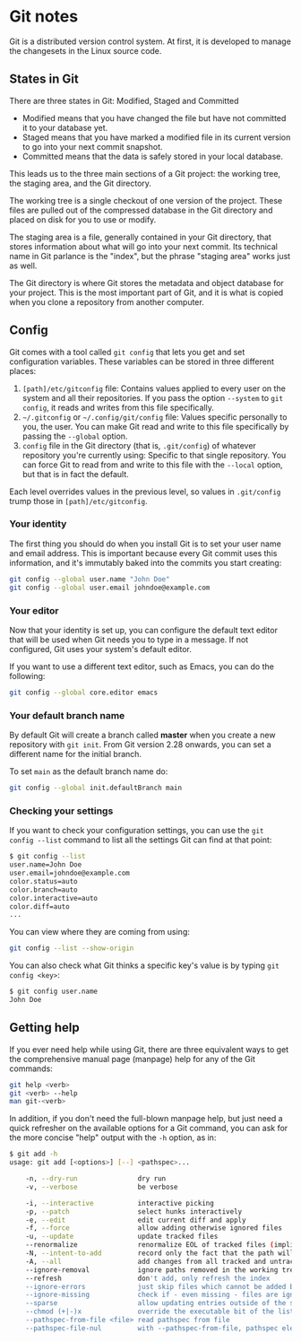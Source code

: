 # Git notes

Git is a distributed version control system.
At first, it is developed to manage the changesets in the Linux source code.

## States in Git

There are three states in Git: Modified, Staged and Committed

- Modified means that you have changed the file but have not committed it to your database yet.
- Staged means that you have marked a modified file in its current version to go into your next commit snapshot.
- Committed means that the data is safely stored in your local database.

This leads us to the three main sections of a Git project: the working tree, the staging area, and the Git directory.

The working tree is a single checkout of one version of the project. These files are pulled out of the compressed database in the Git directory and placed on disk for you to use or modify.

The staging area is a file, generally contained in your Git directory, that stores information about what will go into your next commit. Its technical name in Git parlance is the "index", but the phrase "staging area" works just as well.

The Git directory is where Git stores the metadata and object database for your project. This is the most important part of Git, and it is what is copied when you clone a repository from another computer.

## Config

Git comes with a tool called `git config` that lets you get and set configuration variables.
These variables can be stored in three different places:

1. `[path]/etc/gitconfig` file: Contains values applied to every user on the system and all their repositories. If you pass the option `--system` to `git config`, it reads and writes from this file specifically.
2. `~/.gitconfig` or `~/.config/git/config` file: Values specific personally to you, the user. You can make Git read and write to this file specifically by passing the `--global` option.
3. `config` file in the Git directory (that is, `.git/config`) of whatever repository you're currently using: Specific to that single repository. You can force Git to read from and write to this file with the `--local` option, but that is in fact the default.

Each level overrides values in the previous level, so values in `.git/config` trump those in `[path]/etc/gitconfig`.

### Your identity

The first thing you should do when you install Git is to set your user name and email address. This is important because every Git commit uses this information, and it's immutably baked into the commits you start creating:

```sh
git config --global user.name "John Doe"
git config --global user.email johndoe@example.com
```

### Your editor

Now that your identity is set up, you can configure the default text editor that will be used when Git needs you to type in a message. If not configured, Git uses your system's default editor.

If you want to use a different text editor, such as Emacs, you can do the following:

```sh
git config --global core.editor emacs
```

### Your default branch name

By default Git will create a branch called **master** when you create a new repository with `git init`. From Git version 2.28 onwards, you can set a different name for the initial branch.

To set `main` as the default branch name do:

```sh
git config --global init.defaultBranch main
```

### Checking your settings

If you want to check your configuration settings, you can use the `git config --list` command to list all the settings Git can find at that point:

```sh
$ git config --list
user.name=John Doe
user.email=johndoe@example.com
color.status=auto
color.branch=auto
color.interactive=auto
color.diff=auto
...
```

You can view where they are coming from using:

```sh
git config --list --show-origin
```

You can also check what Git thinks a specific key's value is by typing `git config <key>`:

```sh
$ git config user.name
John Doe
```

## Getting help

If you ever need help while using Git, there are three equivalent ways to get the comprehensive manual page (manpage) help for any of the Git commands:

```sh
git help <verb>
git <verb> --help
man git-<verb>
```

In addition, if you don't need the full-blown manpage help, but just need a quick refresher on the available options for a Git command, you can ask for the more concise "help" output with the `-h` option, as in:

```sh
$ git add -h
usage: git add [<options>] [--] <pathspec>...

    -n, --dry-run               dry run
    -v, --verbose               be verbose

    -i, --interactive           interactive picking
    -p, --patch                 select hunks interactively
    -e, --edit                  edit current diff and apply
    -f, --force                 allow adding otherwise ignored files
    -u, --update                update tracked files
    --renormalize               renormalize EOL of tracked files (implies -u)
    -N, --intent-to-add         record only the fact that the path will be added later
    -A, --all                   add changes from all tracked and untracked files
    --ignore-removal            ignore paths removed in the working tree (same as --no-all)
    --refresh                   don't add, only refresh the index
    --ignore-errors             just skip files which cannot be added because of errors
    --ignore-missing            check if - even missing - files are ignored in dry run
    --sparse                    allow updating entries outside of the sparse-checkout cone
    --chmod (+|-)x              override the executable bit of the listed files
    --pathspec-from-file <file> read pathspec from file
    --pathspec-file-nul         with --pathspec-from-file, pathspec elements are separated with NUL character
```
